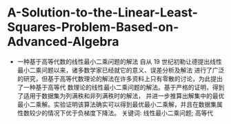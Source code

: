 # A-Solution-to-the-Linear-Least-Squares-Problem-Based-on-Advanced-Algebra
- 一种基于高等代数的线性最小二乘问题的解法
自从 19 世纪初勒让德提出线性最小二乘问题以来，诸多数学家已经就它的意义、误差分析及解法
进行了广泛的研究，但基于高等代数理论的解法在许多资料上只有零散的讨论，为此提出了一种基于高等代
数理论的线性最小二乘问题的解法。基于严格的证明，得到了适用于数据集为列满秩和非列满秩时的解法，
并进一步推算出解集中的最优最小二乘解。实验证明该算法确实可以得到最优最小二乘解，并且在数据集属
性数较少的情况下优于负梯度下降法。
关键词: 线性最小二乘问题; 高等代

